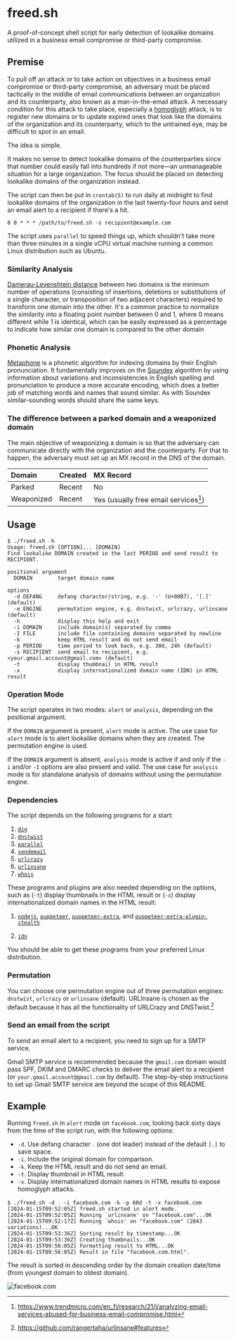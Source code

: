 # freed.sh

A proof-of-concept shell script for early detection of lookalike domains utilized in a business email compromise or third-party compromise.

## Premise

To pull off an attack or to take action on objectives in a business email compromise or third-party compromise, an adversary must be placed tactically in the middle of email communications between an organization and its counterparty, also known as a man-in-the-email attack. A necessary condition for this attack to take place, especially a [homoglyph](https://en.wikipedia.org/wiki/Homoglyph) attack, is to register new domains or to update expired ones that look like the domains of the organization and its counterparty, which to the untrained eye, may be difficult to spot in an email.

The idea is simple.

It makes no sense to detect lookalike domains of the counterparties since that number could easily fall into hundreds if not more—an unmanageable situation for a large organization. The focus should be placed on detecting lookalike domains of the organization instead.

The script can then be put in `crontab(5)` to run daily at midnight to find lookalike domains of the organization in the last twenty-four hours and send an email alert to a recipient if there's a hit.

```
0 0 * * * /path/to/freed.sh -s recipient@example.com
```

The script uses `parallel` to speed things up, which shouldn't take more than three minutes in a single vCPU virtual machine running a common Linux distribution such as Ubuntu.

### Similarity Analysis

[Damerau-Levenshtein distance](https://en.wikipedia.org/wiki/Damerau%E2%80%93Levenshtein_distance) between two domains is the minimum number of operations (consisting of insertions, deletions or substitutions of a single character, or transposition of two adjacent characters) required to transform one domain into the other. It's a common practice to normalize the similarity into a floating point number between 0 and 1, where 0 means different while 1 is identical, which can be easily expressed as a percentage to indicate how similar one domain is compared to the other domain

### Phonetic Analysis

[Metaphone](https://en.wikipedia.org/wiki/Metaphone) is a phonetic algorithm for indexing domains by their English pronunciation. It fundamentally improves on the [Soundex](https://en.wikipedia.org/wiki/Soundex) algorithm by using information about variations and inconsistencies in English spelling and pronunciation to produce a more accurate encoding, which does a better job of matching words and names that sound similar. As with Soundex similar-sounding words should share the same keys.

### The difference between a parked domain and a weaponized domain

The main objective of weaponizing a domain is so that the adversary can communicate directly with the organization and the counterparty. For that to happen, the adversary must set up an MX record in the DNS of the domain. 

| Domain     | Created | MX Record                             |
|:-----------|:--------|:--------------------------------------|
| Parked     | Recent  | No                                    |
| Weaponized | Recent  | Yes (usually free email services[^1]) |

[^1]:https://www.trendmicro.com/en_fi/research/21/j/analyzing-email-services-abused-for-business-email-compromise.html

## Usage

```help
$ ./freed.sh -h
Usage: freed.sh [OPTION]... [DOMAIN]
Find lookalike DOMAIN created in the last PERIOD and send result to RECIPIENT.

positional argument
  DOMAIN        target domain name

options
  -d DEFANG     defang character/string, e.g. '·' (U+00B7), '[.]' (default)
  -e ENGINE     permutation engine, e.g. dnstwist, urlcrazy, urlinsane (default)
  -h            display this help and exit
  -i DOMAIN     include domain(s) separated by comma
  -I FILE       include file containing domains separated by newline
  -k            keep HTML result and do not send email
  -p PERIOD     time period to look back, e.g. 30d, 24h (default)
  -s RECIPIENT  send email to recipient, e.g. <your.gmail.account@gmail.com> (default)
  -t            display thumbnail in HTML result
  -x            display internationalized domain name (IDN) in HTML result
```

### Operation Mode

The script operates in two modes: `alert` or `analysis`, depending on the positional argument.

If the `DOMAIN` argument is present, `alert` mode is active. The use case for `alert` mode is to alert lookalike domains when they are created. The permutation engine is used.

If the `DOMAIN` argument is absent, `analysis` mode is active if and only if the `-i` and/or `-I` options are also present and valid. The use case for `analysis` mode is for standalone analysis of domains without using the permutation engine.

### Dependencies

The script depends on the following programs for a start:

1. [`dig`](https://www.isc.org/download/)
2. [`dnstwist`](https://github.com/elceef/dnstwist)
3. [`parallel`](https://www.gnu.org/software/parallel/)
4. [`sendemail`](https://github.com/mogaal/sendemail)
5. [`urlcrazy`](https://github.com/urbanadventurer/urlcrazy)
6. [`urlinsane`](https://github.com/rangertaha/urlinsane)
7. [`whois`](https://github.com/rfc1036/whois)

These programs and plugins are also needed depending on the options, such as (`-t`) display thumbnails in the HTML result or (`-x`) display internationalized domain names in the HTML result:

1. [`nodejs`](https://github.com/nodejs/node), [`puppeteer`](https://github.com/puppeteer/puppeteer), [`puppeteer-extra`](https://github.com/berstend/puppeteer-extra), and [`puppeteer-extra-plugin-stealth`](https://github.com/berstend/puppeteer-extra)

2. [`idn`](https://www.gnu.org/software/libidn/)

You should be able to get these programs from your preferred Linux distribution.

### Permutation

You can choose one permutation engine out of three permutation engines: `dnstwist`, `urlcrazy` or `urlinsane` (default). URLInsane is chosen as the default because it has all the functionality of URLCrazy and DNSTwist.[^2]

[^2]: https://github.com/rangertaha/urlinsane#features

### Send an email from the script

To send an email alert to a recipient, you need to sign up for a SMTP service.

Gmail SMTP service is recommended because the `gmail.com` domain would pass SPF, DKIM and DMARC checks to deliver the email alert to a recipient (or `your.gmail.account@gmail.com` by default). The step-by-step instructions to set up Gmail SMTP service are beyond the scope of this README.

## Example

Running `freed.sh` in `alert` mode on `facebook.com`, looking back sixty days from the time of the script run, with the following options:

* `-d`. Use defang character `․` (one dot leader) instead of the default `[.]` to save space.
* `-i`. Include the original domain for comparison.
* `-k`. Keep the HTML result and do not send an email.
* `-t`. Display thumbnail in HTML result.
* `-x`. Display internationalized domain names in HTML results to expose homoglyph attacks.

```
$ ./freed.sh -d ․ -i facebook.com -k -p 60d -t -x facebook.com
[2024-01-15T09:52:05Z] freed.sh started in alert mode.
[2024-01-15T09:52:05Z] Running `urlinsane' on "facebook.com"...OK
[2024-01-15T09:52:17Z] Running `whois' on "facebook.com" (2843 variations)...OK
[2024-01-15T09:53:36Z] Sorting result by timestamp...OK
[2024-01-15T09:53:36Z] Creating thumbnails...OK
[2024-01-15T09:56:05Z] Formatting result to HTML...OK
[2024-01-15T09:56:05Z] Result in file "facebook.com.html".
```

The result is sorted in descending order by the domain creation date/time (from youngest domain to oldest domain).

![facebook.com](facebook.com-demo.png)
